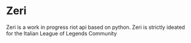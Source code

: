 # Zeri
Zeri is a work in progress riot api based on python. Zeri is strictly ideated for the Italian League of Legends Community
